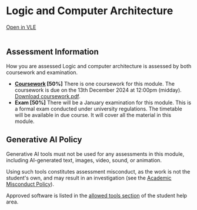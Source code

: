 # Logic and Computer Architecture

[Open in VLE](https://learn.gold.ac.uk/course/view.php?id=29950) <br></br>

## Assessment Information

How you are assessed
Logic and computer architecture is assessed by both coursework and examination.

- **[Coursework](https://learn.gold.ac.uk/pluginfile.php/2444769/mod_resource/content/3/coursework24.pdf) [50%]**
There is one coursework for this module. The coursework is due on the 13th December 2024 at 12:00pm (midday). [Download coursework.pdf](https://learn.gold.ac.uk/pluginfile.php/2444769/mod_resource/content/3/coursework24.pdf).
- **Exam [50%]**
There will be a January examination for this module. This is a formal exam conducted under university regulations. The timetable will be available in due course. It will cover all the material in this module.

## Generative AI Policy

Generative AI tools must not be used for any assessments in this module, including AI-generated text, images, video, sound, or animation.

Using such tools constitutes assessment misconduct, as the work is not the student's own, and may result in an investigation (see the [Academic Misconduct Policy](https://www.gold.ac.uk/media/docs/gam/Academic-Misconduct-Policy-and-Procedures.pdf)).

Approved software is listed in the [allowed tools section](https://learn.gold.ac.uk/mod/page/view.php?id=1287917) of the student help area.
